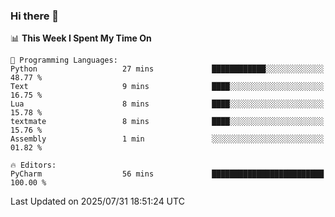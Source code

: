 ### Hi there 👋

<!--
**asdf12303116/asdf12303116** is a ✨ _special_ ✨ repository because its `README.md` (this file) appears on your GitHub profile.

Here are some ideas to get you started:

- 🔭 I’m currently working on ...
- 🌱 I’m currently learning ...
- 👯 I’m looking to collaborate on ...
- 🤔 I’m looking for help with ...
- 💬 Ask me about ...
- 📫 How to reach me: ...
- 😄 Pronouns: ...
- ⚡ Fun fact: ...
-->

<!--START_SECTION:waka-->
📊 **This Week I Spent My Time On** 

```text
💬 Programming Languages: 
Python                   27 mins             ████████████░░░░░░░░░░░░░   48.77 % 
Text                     9 mins              ████░░░░░░░░░░░░░░░░░░░░░   16.75 % 
Lua                      8 mins              ████░░░░░░░░░░░░░░░░░░░░░   15.78 % 
textmate                 8 mins              ████░░░░░░░░░░░░░░░░░░░░░   15.76 % 
Assembly                 1 min               ░░░░░░░░░░░░░░░░░░░░░░░░░   01.82 % 

🔥 Editors: 
PyCharm                  56 mins             █████████████████████████   100.00 % 
```


 Last Updated on 2025/07/31 18:51:24 UTC
<!--END_SECTION:waka-->

